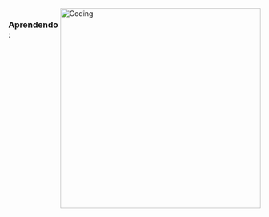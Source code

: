 <img align="right" alt="Coding" width="400" src="https://octodex.github.com/images/grinchtocat.gif">
<h3 align="left">Aprendendo:</h3>

